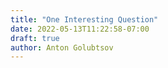 ```yaml
---
title: "One Interesting Question"
date: 2022-05-13T11:22:58-07:00
draft: true
author: Anton Golubtsov
---
```

